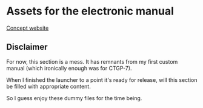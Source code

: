 # Assets for the electronic manual

[Concept website](https://cyberyoshi64.github.io/prj/sb/cyx/manual/launcher/index.html)

## Disclaimer

For now, this section is a mess. It has remnants from my first custom manual (which ironically enough was for CTGP-7).

When I finished the launcher to a point it's ready for release, will this section be filled with appropriate content.

So I guess enjoy these dummy files for the time being.
